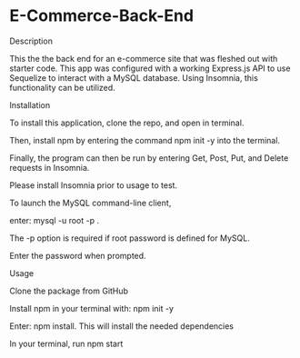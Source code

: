 # E-Commerce-Back-End

Description

This the the back end for an e-commerce site that was fleshed out with starter code. This app was configured with a working Express.js API to use Sequelize to interact with a MySQL database. Using Insomnia, this functionality can be utilized.


Installation

To install this application, clone the repo, and open in terminal.

Then, install npm by entering the command npm init -y into the terminal.

Finally, the program can then be run by entering Get, Post, Put, and Delete requests in Insomnia.

Please install Insomnia prior to usage to test.

To launch the MySQL command-line client,

enter: mysql -u root -p . 

The -p option is required if root password is defined for MySQL. 

Enter the password when prompted.

Usage

Clone the package from GitHub

Install npm in your terminal with: npm init -y

Enter: npm install. This will install the needed dependencies

In your terminal, run npm start


